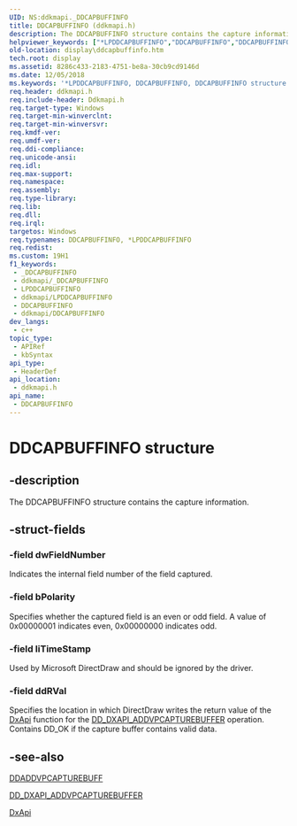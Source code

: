 ```yaml
---
UID: NS:ddkmapi._DDCAPBUFFINFO
title: DDCAPBUFFINFO (ddkmapi.h)
description: The DDCAPBUFFINFO structure contains the capture information.
helpviewer_keywords: ["*LPDDCAPBUFFINFO","DDCAPBUFFINFO","DDCAPBUFFINFO structure [Display Devices]","LPDDCAPBUFFINFO","LPDDCAPBUFFINFO structure pointer [Display Devices]","ddkmapi/DDCAPBUFFINFO","ddkmapi/LPDDCAPBUFFINFO","ddstrcts_c1b7049e-f505-419f-ba3e-53625521dae2.xml","display.ddcapbuffinfo"]
old-location: display\ddcapbuffinfo.htm
tech.root: display
ms.assetid: 8286c433-2183-4751-be8a-30cb9cd9146d
ms.date: 12/05/2018
ms.keywords: '*LPDDCAPBUFFINFO, DDCAPBUFFINFO, DDCAPBUFFINFO structure [Display Devices], LPDDCAPBUFFINFO, LPDDCAPBUFFINFO structure pointer [Display Devices], ddkmapi/DDCAPBUFFINFO, ddkmapi/LPDDCAPBUFFINFO, ddstrcts_c1b7049e-f505-419f-ba3e-53625521dae2.xml, display.ddcapbuffinfo'
req.header: ddkmapi.h
req.include-header: Ddkmapi.h
req.target-type: Windows
req.target-min-winverclnt: 
req.target-min-winversvr: 
req.kmdf-ver: 
req.umdf-ver: 
req.ddi-compliance: 
req.unicode-ansi: 
req.idl: 
req.max-support: 
req.namespace: 
req.assembly: 
req.type-library: 
req.lib: 
req.dll: 
req.irql: 
targetos: Windows
req.typenames: DDCAPBUFFINFO, *LPDDCAPBUFFINFO
req.redist: 
ms.custom: 19H1
f1_keywords:
 - _DDCAPBUFFINFO
 - ddkmapi/_DDCAPBUFFINFO
 - LPDDCAPBUFFINFO
 - ddkmapi/LPDDCAPBUFFINFO
 - DDCAPBUFFINFO
 - ddkmapi/DDCAPBUFFINFO
dev_langs:
 - c++
topic_type:
 - APIRef
 - kbSyntax
api_type:
 - HeaderDef
api_location:
 - ddkmapi.h
api_name:
 - DDCAPBUFFINFO
---
```


# DDCAPBUFFINFO structure


## -description

The DDCAPBUFFINFO structure contains the capture information.

## -struct-fields

### -field dwFieldNumber

Indicates the internal field number of the field captured.

### -field bPolarity

Specifies whether the captured field is an even or odd field. A value of 0x00000001 indicates even, 0x00000000 indicates odd.

### -field liTimeStamp

Used by Microsoft DirectDraw and should be ignored by the driver.

### -field ddRVal

Specifies the location in which DirectDraw writes the return value of the <a href="/windows-hardware/drivers/ddi/content/dxapi/nf-dxapi-dxapi">DxApi</a> function for the <a href="/previous-versions/windows/hardware/drivers/ff550599(v=vs.85)">DD_DXAPI_ADDVPCAPTUREBUFFER</a> operation. Contains DD_OK if the capture buffer contains valid data.

## -see-also

<a href="/windows/desktop/api/ddkmapi/ns-ddkmapi-ddaddvpcapturebuff">DDADDVPCAPTUREBUFF</a>



<a href="/previous-versions/windows/hardware/drivers/ff550599(v=vs.85)">DD_DXAPI_ADDVPCAPTUREBUFFER</a>



<a href="/windows-hardware/drivers/ddi/content/dxapi/nf-dxapi-dxapi">DxApi</a>